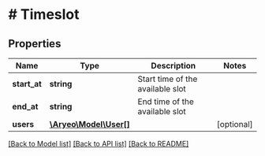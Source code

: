 # # Timeslot

## Properties

Name | Type | Description | Notes
------------ | ------------- | ------------- | -------------
**start_at** | **string** | Start time of the available slot |
**end_at** | **string** | End time of the available slot |
**users** | [**\Aryeo\Model\User[]**](User.md) |  | [optional]

[[Back to Model list]](../../README.md#models) [[Back to API list]](../../README.md#endpoints) [[Back to README]](../../README.md)
